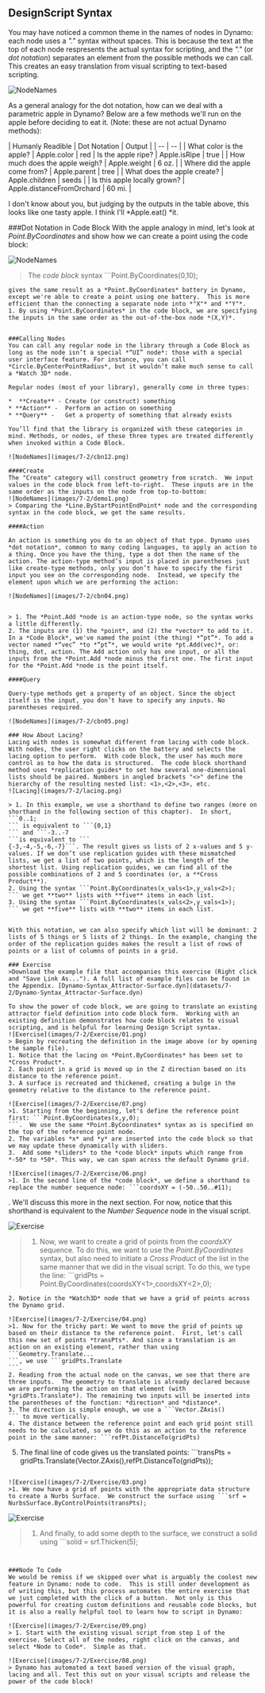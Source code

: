 ## DesignScript Syntax
You may have noticed a common theme in the names of nodes in Dynamo: each node uses a *"."* syntax without spaces.  This is because the text at the top of each node respresents the actual syntax for scripting, and the *"."* (or *dot notation*) separates an element from the possible methods we can call.  This creates an easy translation from visual scripting to text-based scripting.

![NodeNames](images/7-2/apple.jpg)

As a general analogy for the dot notation, how can we deal with a parametric apple in Dynamo? Below are a few methods we'll run on the apple before deciding to eat it. (Note: these are not actual Dynamo methods):

| Humanly Readible | Dot Notation | Output |
| -- | -- |
| What color is the apple? | Apple.color | red
| Is the apple ripe? | Apple.isRipe | true |
| How much does the apple weigh? | Apple.weight | 6 oz. |
| Where did the apple come from? | Apple.parent | tree |
| What does the apple create? | Apple.children | seeds |
| Is this apple locally grown? | Apple.distanceFromOrchard | 60 mi. |

I don't know about you, but judging by the outputs in the table above, this looks like one tasty apple.  I think I'll *Apple.eat() *it.

###Dot Notation in Code Block
With the apple analogy in mind, let's look at *Point.ByCoordinates* and show how we can create a point using the code block:

![NodeNames](images/7-2/cbn02.png)
> The *code block* syntax ```Point.ByCoordinates(0,10);
```
gives the same result as a *Point.ByCoordinates* battery in Dynamo, except we're able to create a point using one battery.  This is more efficient than the connecting a separate node into *"X"* and *"Y"*.
1. By using *Point.ByCoordinates* in the code block, we are specifying the inputs in the same order as the out-of-the-box node *(X,Y)*.


###Calling Nodes
You can call any regular node in the library through a Code Block as long as the node isn’t a special *“UI” node*: those with a special user interface feature. For instance, you can call *Circle.ByCenterPointRadius*, but it wouldn’t make much sense to call a *Watch 3D* node.

Regular nodes (most of your library), generally come in three types:

*  **Create** -	Create (or construct) something
* **Action** -	Perform an action on something
* **Query** -	Get a property of something that already exists

You’ll find that the library is organized with these categories in mind. Methods, or nodes, of these three types are treated differently when invoked within a Code Block.

![NodeNames](images/7-2/cbn12.png)

####Create
The "Create" category will construct geometry from scratch.  We input values in the code block from left-to-right.  These inputs are in the same order as the inputs on the node from top-to-bottom:
![NodeNames](images/7-2/demo1.png)
> Comparing the *Line.ByStartPointEndPoint* node and the corresponding syntax in the code block, we get the same results.

####Action

An action is something you do to an object of that type. Dynamo uses *dot notation*, common to many coding languages, to apply an action to a thing. Once you have the thing, type a dot then the name of the action. The action-type method’s input is placed in parentheses just like create-type methods, only you don’t have to specify the first input you see on the corresponding node.  Instead, we specify the element upon which we are performing the action:

![NodeNames](images/7-2/cbn04.png)


> 1. The *Point.Add *node is an action-type node, so the syntax works a little differently.
2. The inputs are (1) the *point*, and (2) the *vector* to add to it. In a *Code Block*, we've named the point (the thing) *“pt”*. To add a vector named *“vec” *to *“pt”*, we would write *pt.Add(vec)*, or: thing, dot, action. The Add action only has one input, or all the inputs from the *Point.Add *node minus the first one. The first input for the *Point.Add *node is the point itself.

####Query

Query-type methods get a property of an object. Since the object itself is the input, you don’t have to specify any inputs. No parentheses required.

![NodeNames](images/7-2/cbn05.png)

### How About Lacing?
Lacing with nodes is somewhat different from lacing with code block.  With nodes, the user right clicks on the battery and selects the lacing option to perform.  With code block, the user has much more control as to how the data is structured.  The code block shorthand method uses *replication guides* to set how several one-dimensional lists should be paired. Numbers in angled brackets "<>" define the hierarchy of the resulting nested list: <1>,<2>,<3>, etc.
![Lacing](images/7-2/lacing.png)

> 1. In this example, we use a shorthand to define two ranges (more on shorthand in the following section of this chapter).  In short, ```0..1;
``` is equivalent to ```{0,1}
``` and ```-3..-7
```is equivalent to ```
{-3,-4,-5,-6,-7}```. The result gives us lists of 2 x-values and 5 y-values. If we don’t use replication guides with these mismatched lists, we get a list of two points, which is the length of the shortest list. Using replication guides, we can find all of the possible combinations of 2 and 5 coordinates (or, a **Cross Product**).
2. Using the syntax ```Point.ByCoordinates(x_vals<1>,y_vals<2>);
``` we get **two** lists with **five** items in each list.
3. Using the syntax ```Point.ByCoordinates(x_vals<2>,y_vals<1>);
``` we get **five** lists with **two** items in each list.


With this notation, we can also specify which list will be dominant: 2 lists of 5 things or 5 lists of 2 things. In the example, changing the order of the replication guides makes the result a list of rows of points or a list of columns of points in a grid.

### Exercise
>Download the example file that accompanies this exercise (Right click and "Save Link As..."). A full list of example files can be found in the Appendix. [Dynamo-Syntax_Attractor-Surface.dyn](datasets/7-2/Dynamo-Syntax_Attractor-Surface.dyn)

To show the power of code block, we are going to translate an existing attractor field definition into code block form.  Working with an existing definition demonstrates how code block relates to visual scripting, and is helpful for learning Design Script syntax.
![Exercise](images/7-2/Exercise/01.png)
> Begin by recreating the definition in the image above (or by opening the sample file).
1. Notice that the lacing on *Point.ByCoordinates* has been set to *Cross Product*.
2. Each point in a grid is moved up in the Z direction based on its distance to the reference point.
3. A surface is recreated and thickened, creating a bulge in the geometry relative to the distance to the reference point.

![Exercise](images/7-2/Exercise/07.png)
>1. Starting from the beginning, let's define the reference point first: ```Point.ByCoordinates(x,y,0);
```.  We use the same *Point.ByCoordinates* syntax as is specified on the top of the reference point node.
2. The variables *x* and *y* are inserted into the code block so that we may update these dynamically with sliders.
3.  Add some *sliders* to the *code block* inputs which range from *-50* to *50*. This way, we can span across the default Dynamo grid.

![Exercise](images/7-2/Exercise/06.png)
>1. In the second line of the *code block*, we define a shorthand to replace the number sequence node: ```coordsXY = (-50..50..#11);
```
.  We'll discuss this more in the next section.  For now, notice that this shorthand is equivalent to the *Number Sequence* node in the visual script.

![Exercise](images/7-2/Exercise/05.png)
>1. Now, we want to create a grid of points from the *coordsXY* sequence.  To do this, we want to use the *Point.ByCoordinates* syntax, but also need to initiate a *Cross Product* of the list in the same manner that we did in the visual script.  To do this, we type the line: ```gridPts = Point.ByCoordinates(coordsXY<1>,coordsXY<2>,0);
```.  The angled brackets denote the cross product reference.
2. Notice in the *Watch3D* node that we have a grid of points across the Dynamo grid.

![Exercise](images/7-2/Exercise/04.png)
>1. Now for the tricky part: We want to move the grid of points up based on their distance to the reference point.  First, let's call this new set of points *transPts*. And since a translation is an action on an existing element, rather than using ```Geometry.Translate...
```, we use ```gridPts.Translate
```.
2. Reading from the actual node on the canvas, we see that there are three inputs.  The geometry to translate is already declared because we are performing the action on that element (with *gridPts.Translate*). The remaining two inputs will be inserted into the parentheses of the function: *direction* and *distance*.
3. The direction is simple enough, we use a ```Vector.ZAxis()
``` to move vertically.
4. The distance between the reference point and each grid point still needs to be calculated, so we do this as an action to the reference point in the same manner: ```refPt.DistanceTo(gridPts)
```
5. The final line of code gives us the translated points: ```transPts = gridPts.Translate(Vector.ZAxis(),refPt.DistanceTo(gridPts));
```

![Exercise](images/7-2/Exercise/03.png)
>1. We now have a grid of points with the appropriate data structure to create a Nurbs Surface.  We construct the surface using ```srf = NurbsSurface.ByControlPoints(transPts);
```


![Exercise](images/7-2/Exercise/02.png)
>1. And finally, to add some depth to the surface, we construct a solid using ```solid = srf.Thicken(5);
``` In this case we thickened the surface by 5 units in the code, but we could always declare this as a variable (calling it *thickness* for example) and then control that value with a slider.


###Node To Code
We would be remiss if we skipped over what is arguably the coolest new feature in Dynamo: node to code.  This is still under development as of writing this, but this process automates the entire exercise that we just completed with the click of a button.  Not only is this powerful for creating custom definitions and reusable code blocks, but it is also a really helpful tool to learn how to script in Dynamo:

![Exercise](images/7-2/Exercise/09.png)
> 1. Start with the existing visual script from step 1 of the exercise. Select all of the nodes, right click on the canvas, and select *Node to Code*.  Simple as that.

![Exercise](images/7-2/Exercise/08.png)
> Dynamo has automated a text based version of the visual graph, lacing and all. Test this out on your visual scripts and release the power of the code block!

